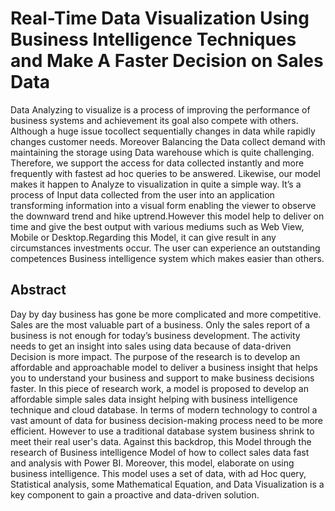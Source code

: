 # Real-Time Data Visualization Using Business Intelligence Techniques and Make A Faster Decision on Sales Data
Data Analyzing to visualize is a process of improving the performance of business systems and achievement its goal also compete with others. Although a huge issue tocollect sequentially changes in data while rapidly changes customer needs. Moreover Balancing the Data collect demand with maintaining the storage using Data warehouse which is quite challenging. Therefore, we support the access for data collected instantly and more frequently with fastest ad hoc queries to be answered. Likewise, our model makes it happen to Analyze to visualization in quite a simple way. It’s a process of Input data collected from the user into an application transforming information into a visual form enabling the viewer to observe the downward trend and hike uptrend.However this model help to deliver on time and give the best output with various mediums such as Web View, Mobile or Desktop.Regarding this Model, it can give result in any circumstances investments occur. The user can experience an outstanding competences Business intelligence system which makes easier than others.
## Abstract
Day by day business has gone be more complicated and more competitive. Sales are the most valuable part of a business. Only the sales report of a business is not enough for today’s business development. The activity needs to get an insight into sales using data because of data-driven Decision is more impact. The purpose of the research is to develop an affordable and approachable model to deliver a business insight that helps you to understand your business and support to make business decisions faster. In this piece of research work, a model is proposed to develop an affordable simple sales data insight helping with business intelligence technique and cloud database. In terms of modern technology to control a vast amount of data for business decision-making process need to be more efficient. However to use a traditional database system business shrink to meet their real user's data. Against this backdrop, this Model through the research of Business intelligence Model of how to collect sales data fast and analysis with Power BI. Moreover, this model, elaborate on using business intelligence. This model uses a set of data, with ad Hoc query, Statistical analysis, some Mathematical Equation, and Data Visualization is a key component to gain a proactive and data-driven solution.